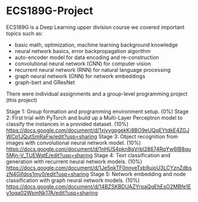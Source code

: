 # ECS189G-Project

ECS189G is a Deep Learning upper division course we covered important topics such as:
 - basic math, optimization, machine learning background knowledge
 - neural network basics, error backpropagation algorithm
 - auto-encoder model for data encoding and re-construction
 - convolutional neural network (CNN) for computer vision
 - recurrent neural network (RNN) for natural language processing
 - graph neural network (GNN) for network embeddings
 - graph-bert and GResNet

There were individual assignments and a group-level programming project (this project)

Stage 1: Group formation and programming environment setup. (0%)
Stage 2: First trial with PyTorch and build up a Multi-Layer Perceptron model to classify the instances in a provided dataset. (10%)
         https://docs.google.com/document/d/1xjyygpgekKi8BO9eUQqEYtdkE4ZGJWCp1JQutSmRaFw/edit?usp=sharing
Stage 3: Object recognition from images with convolutional neural network model. (10%)
         https://docs.google.com/document/d/1nHUS4pkn8qVrbl28674RqYw6IB8qu5Mjn-V_TUEWqtE/edit?usp=sharing
Stage 4: Text classification and generation with recurrent neural network models. (10%)
         https://docs.google.com/document/d/1Je5nkTF0nnyeTxb9uioU3LCYznZdbszN4Gjfdos1my0/edit?usp=sharing
Stage 5: Network embedding and node classification with graph neural network models. (10%)
         https://docs.google.com/document/d/14BZSKBDUAZYrpaQgEhEsO2MBfe1Ey1oqa02WsmNk17A/edit?usp=sharing
